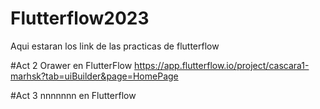 # Flutterflow2023
Aqui estaran los link de las practicas de flutterflow

#Act 2 Orawer en FlutterFlow
https://app.flutterflow.io/project/cascara1-marhsk?tab=uiBuilder&page=HomePage

#Act 3 nnnnnnn en Flutterflow
